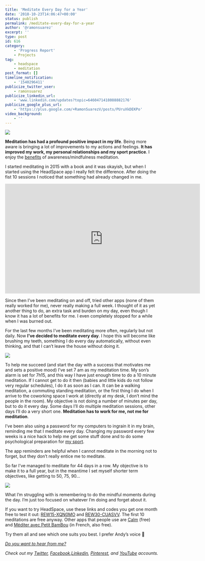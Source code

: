 ```yaml
---
title: 'Meditate Every Day for a Year'
date: '2018-10-23T14:06:47+00:00'
status: publish
permalink: /meditate-every-day-for-a-year
author: '@ramonsuarez'
excerpt: ''
type: post
id: 616
category:
    - 'Progress Report'
    - Projects
tag:
    - headspace
    - meditation
post_format: []
timeline_notification:
    - '1540296411'
publicize_twitter_user:
    - ramonsuarez
publicize_linkedin_url:
    - 'www.linkedin.com/updates?topic=6460471418088882176'
publicize_google_plus_url:
    - 'https://plus.google.com/+RamonSuarezV/posts/PUruXkDEKPo'
video_background:
    - ''
---
```

![](https://ramonsuarez.com/wp-content/uploads/2018/10/screenshot-from-2018-10-23-15-49-12.png)

**Meditation has had a profound positive impact in my life**. Being more aware is bringing a lot of improvements to my actions and feelings. **It has improved my work, my personal relationships and my sport practice**. I enjoy the [benefits](https://www.headspace.com/science/meditation-benefits) of awareness/mindfulness meditation.

I started meditating in 2015 with a book and it was okayish, but when I started using the HeadSpace app I really felt the difference. After doing the fist 10 sessions I noticed that something had already changed in me.

<span class="embed-youtube" style="text-align:center; display: block;"><iframe allowfullscreen="true" class="youtube-player" height="360" loading="lazy" sandbox="allow-scripts allow-same-origin allow-popups allow-presentation" src="https://www.youtube.com/embed/t_yXe_6mYTA?version=3&rel=1&showsearch=0&showinfo=1&iv_load_policy=1&fs=1&hl=en-US&autohide=2&wmode=transparent" style="border:0;" width="640"></iframe></span>

Since then I’ve been meditating on and off, tried other apps (none of them really worked for me), never really making a full week. I thought of it as yet another thing to do, an extra task and burden on my day, even though I know it has a lot of benefits for me. I even completely stopped for a while when I was burned out.

For the last few months I’ve been meditating more often, regularly but not daily. Now **I’ve decided to meditate every day**. I hope this will become like brushing my teeth, something I do every day automatically, without even thinking, and that I can’t leave the house without doing it.

![](https://ramonsuarez.com/wp-content/uploads/2018/10/headspace_quote-108460_26-10-2018-1024x1024.png)

To help me succeed (and start the day with a success that motivates me and sets a positive mood) I’ve set 7 am as my meditation time. My son’s alarm is set for 7h15, and this way I have just enough time to do a 10 minute meditation. If I cannot get to do it then (babies and little kids do not follow very regular schedules), I do it as soon as I can. It can be a walking meditation, a commuting standing meditation, or the first thing I do when I arrive to the coworking space I work at (directly at my desk, I don’t mind the people in the room). My objective is not doing a number of minutes per day, but to do it every day. Some days I’ll do multiple meditation sessions, other days I’ll do a very short one. **Meditation has to work for me, not me for meditation**.

I’ve been also using a password for my computers to ingrain it in my brain, reminding me that I meditate every day. Changing my password every few weeks is a nice hack to help me get some stuff done and to do some psychological preparation for [my sport](https://www.olympicpistol.com).

The app reminders are helpful when I cannot meditate in the morning not to forget, but they don’t really entice me to meditate.

So far I’ve managed to meditate for 44 days in a row. My objective is to make it to a full year, but in the meantime I set myself shorter term objectives, like getting to 50, 75, 90…

![](https://ramonsuarez.com/wp-content/uploads/2018/10/headspace-stats-ramonsuarez-com-20181023.png)

What I’m struggling with is remembering to do the mindful moments during the day. I’m just too focused on whatever I’m doing and forget about it.

If you want to try HeadSpace, use these links and codes you get one month free to test it out: [REW15-XQN0MO](http://links.info.headspace.com/wf/click?upn=pgxYxH1EMkYTVF7EiURF95qP2DKzUA3JhDfH4xnNaBaJbDoYPz4mCpsbHmCuxWyxOrkdUNZMULptKwZgwN7ULw-3D-3D_fxRAyjC7GQt2-2F-2BNMX2ZER-2Ftfu7RGMoEhJtnXVgT-2B5BsAUBFoNEyqgm9kifyTUuOFww4bisrEhtuj3hMvJb3Ef7xqZOxSrVYyDkUoGZ0xncsbdsv-2FVrgmX8Q62aCX75ukXv-2B6ygXuuzJPmsqgrRKh4C-2BSYe1N5c1lC3WInXOCOMNdknpqjRwV1p9Bf1L3-2F4lR3C9XwYQLTccKgzDT-2BNTEeutxTqehvs-2FvWcFtJSy-2FE-2B5ry31fgYjBP0ORHMHTJHWGakLPg-2Bmjxi-2FVAfcBye2rDr98c9Bdo5n-2FNwYxp1t9hrjHaR9d7VzQ7xo5hFrVpgXlbTKkZ7q4h2RypBPBZUTVYyrxYjQC0yF-2B6eZL-2B7s-2Bo4h-2FOGU-2Bkw3w4SUofrWjq9NQLb6hMVE79mu9mSgSKaaTqUcUSe7nujD5V00c8ou1F0-2Fi8wRVJvSgLvetTScjOmeDtlNPQ5Zfc-2B5fRETG-2F5HNdIlo117-2BN7x3oFEtWR9mEVM-2B5MilMBW45ZPYU2DiT2wyVJBifk1-2BMxZKOU-2B8cipfKB9jLb-2FzIs31IFY1-2Bs4B5Ec5JlsbzUywzEraZk4RC4yPoLrI32WJikU4N-2BsT9wdeonkWnl0FDN2k76vXnw8Q5y5khPKj4F0F3B273zscQZhKDlXYdIzgzPVo1ZmTaMTC2g-3D-3D) and [REW30-CUASVV](http://links.info.headspace.com/wf/click?upn=pgxYxH1EMkYTVF7EiURF95qP2DKzUA3JhDfH4xnNaBYbneXV6CT4iN2tXE9D-2BE3Onf8iEJkJTDbWKVPYBjQmNw-3D-3D_fxRAyjC7GQt2-2F-2BNMX2ZER-2Ftfu7RGMoEhJtnXVgT-2B5BsAUBFoNEyqgm9kifyTUuOFww4bisrEhtuj3hMvJb3Ef-2Bb-2BgrKjXlElRWhOG7pBNVMEwTHYfUAgKY4FumjredeURvCyyFroJbNJgrrY1JP64-2BwWEp24-2BgbjEhr-2F-2BdA7pqBpCFQANUbE7bbvKiQgjpsWeivObzMGlGD4n76NsA-2BBqbDyi0QiVsHkHf9kIS-2F2ps-2F1vQn1n0Tc4Fh14Uoa9iTFnRPjXkBjkbIJPussWwrSpAN-2Fk0woj28PMXuBSm6ji-2Fy91aIosjNxBxt7GuFBZ3KOKjBZxnxhxeulyTln7sNhrdqY-2BVsA0zmbj2oe6KHku7h3UAOssoMOPyqNZA403MnVxie35RGIFPWXHIUtkWbriuumXqr9-2FBRKRj4g-2BfYzSFtKEeoLTpo7EvXLK6dwKyyAXU-2FkWQnh6UMPlJqRWQloMyWfmNGXuJC8Jz00V6-2FTcWT2v-2BBcwKgzfnYo3JSUzuRWuBK6ymNfBBLNPrZVCFXsXINFTGybmvlXs-2FG0oBN6mTfUtkIPGO18OvgqjqHLTB6nv7CH1dMA2-2Fneofw5shQFgCaW6530sAiEMUkWvHxwiiZwClNMLo6w-2F5htnxNrR7dgtSaBV-2F-2F7r4TmYP0u3rWelQ-3D-3D). The first 10 meditations are free anyway. Other apps that people use are [Calm](https://play.google.com/store/apps/details?id=com.calm.android) (free) and [Méditer avec Petit BamBou](https://play.google.com/store/apps/details?id=com.petitbambou) (in French, also free).

Try them all and see which one suits you best. I prefer Andy’s voice 🙂

*[Do you want to hear from me?](https://ramonsuarez.com/do-you-want-to-hear-from-me/)*

*Check out my [Twitter](https://twitter.com/ramonsuarez), [Facebook](https://www.facebook.com/ramonsuarezdotcom),[Linkedin](https://www.linkedin.com/in/ramonsuarez/), [Pinterest](https://www.pinterest.com/ramonsuarez/), and [YouTube](https://www.youtube.com/ramonsuarezv) accounts.*